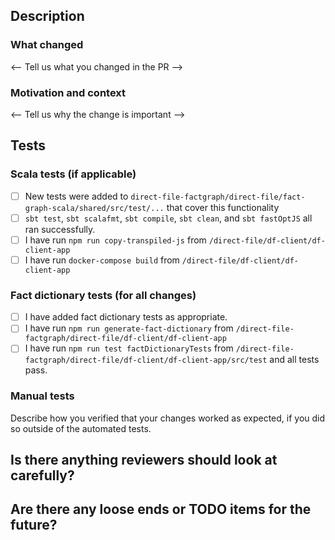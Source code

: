 ## Description

### What changed

<-- Tell us what you changed in the PR -->

### Motivation and context

<-- Tell us why the change is important -->

## Tests

### Scala tests (if applicable)

- [ ] New tests were added to `direct-file-factgraph/direct-file/fact-graph-scala/shared/src/test/...` that cover this functionality
- [ ] `sbt test`, `sbt scalafmt`, `sbt compile`, `sbt clean`, and `sbt fastOptJS` all ran successfully.
- [ ] I have run `npm run copy-transpiled-js` from `/direct-file/df-client/df-client-app`
- [ ] I have run `docker-compose build` from `/direct-file/df-client/df-client-app`

### Fact dictionary tests (for all changes)

- [ ] I have added fact dictionary tests as appropriate.
- [ ] I have run `npm run generate-fact-dictionary` from `/direct-file-factgraph/direct-file/df-client/df-client-app`
- [ ] I have run `npm run test factDictionaryTests` from `/direct-file-factgraph/direct-file/df-client/df-client-app/src/test` and all tests pass.

### Manual tests

Describe how you verified that your changes worked as expected, if you did so outside of the automated tests. 

## Is there anything reviewers should look at carefully?

## Are there any loose ends or TODO items for the future?

